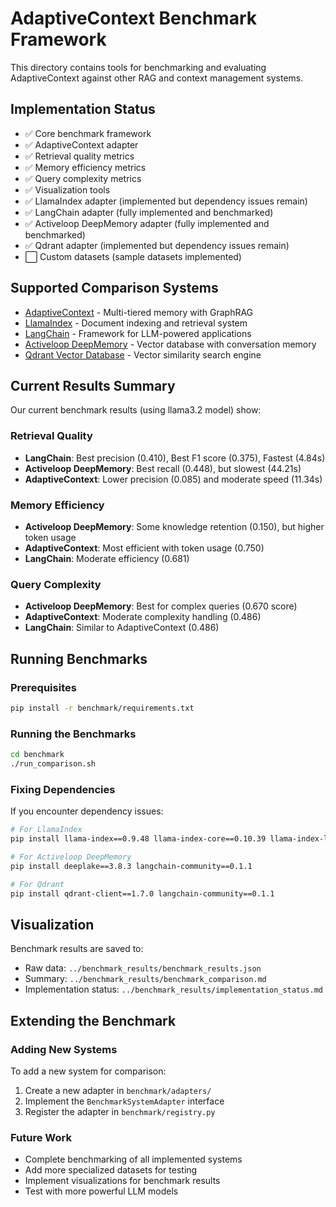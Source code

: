 # AdaptiveContext Benchmark Framework

This directory contains tools for benchmarking and evaluating AdaptiveContext against other RAG and context management systems.

## Implementation Status

- ✅ Core benchmark framework
- ✅ AdaptiveContext adapter
- ✅ Retrieval quality metrics
- ✅ Memory efficiency metrics
- ✅ Query complexity metrics
- ✅ Visualization tools
- ✅ LlamaIndex adapter (implemented but dependency issues remain)
- ✅ LangChain adapter (fully implemented and benchmarked)
- ✅ Activeloop DeepMemory adapter (fully implemented and benchmarked)
- ✅ Qdrant adapter (implemented but dependency issues remain)
- ⬜ Custom datasets (sample datasets implemented)

## Supported Comparison Systems

- [AdaptiveContext](https://github.com/yourusername/adaptivecontext) - Multi-tiered memory with GraphRAG
- [LlamaIndex](https://github.com/jerryjliu/llama_index) - Document indexing and retrieval system
- [LangChain](https://github.com/langchain-ai/langchain) - Framework for LLM-powered applications
- [Activeloop DeepMemory](https://github.com/activeloopai/deeplake) - Vector database with conversation memory
- [Qdrant Vector Database](https://github.com/qdrant/qdrant) - Vector similarity search engine

## Current Results Summary

Our current benchmark results (using llama3.2 model) show:

### Retrieval Quality
- **LangChain**: Best precision (0.410), Best F1 score (0.375), Fastest (4.84s)
- **Activeloop DeepMemory**: Best recall (0.448), but slowest (44.21s)
- **AdaptiveContext**: Lower precision (0.085) and moderate speed (11.34s)

### Memory Efficiency
- **Activeloop DeepMemory**: Some knowledge retention (0.150), but higher token usage
- **AdaptiveContext**: Most efficient with token usage (0.750)
- **LangChain**: Moderate efficiency (0.681)

### Query Complexity
- **Activeloop DeepMemory**: Best for complex queries (0.670 score)
- **AdaptiveContext**: Moderate complexity handling (0.486)
- **LangChain**: Similar to AdaptiveContext (0.486)

## Running Benchmarks

### Prerequisites

```bash
pip install -r benchmark/requirements.txt
```

### Running the Benchmarks

```bash
cd benchmark
./run_comparison.sh
```

### Fixing Dependencies

If you encounter dependency issues:

```bash
# For LlamaIndex
pip install llama-index==0.9.48 llama-index-core==0.10.39 llama-index-llms-ollama==0.1.1

# For Activeloop DeepMemory
pip install deeplake==3.8.3 langchain-community==0.1.1

# For Qdrant
pip install qdrant-client==1.7.0 langchain-community==0.1.1
```

## Visualization

Benchmark results are saved to:
- Raw data: `../benchmark_results/benchmark_results.json`
- Summary: `../benchmark_results/benchmark_comparison.md`
- Implementation status: `../benchmark_results/implementation_status.md`

## Extending the Benchmark

### Adding New Systems

To add a new system for comparison:

1. Create a new adapter in `benchmark/adapters/`
2. Implement the `BenchmarkSystemAdapter` interface
3. Register the adapter in `benchmark/registry.py`

### Future Work

- Complete benchmarking of all implemented systems
- Add more specialized datasets for testing
- Implement visualizations for benchmark results
- Test with more powerful LLM models 
